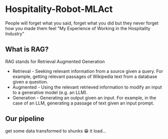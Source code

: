 # Hospitality-Robot-MLAct
People will forget what you said, forget what you did but they never forget how you made them feel "My Experience of Working in the Hospitality Industry"
## What is RAG?
RAG stands for Retrieval Augmented Generation
* Retrieval - Seeking relevant information from a source given a query. For example, getting relevant passages of Wikipedia text from a database given a question.
* Augmented - Using the relevant retrieved information to modify an input to a generative model (e.g. an LLM).
* Generation - Generating an output given an input. For example, in the case of an LLM, generating a passage of text given an input prompt.
## Our pipeline 
get some data transformed to shunks 😁
it load...
